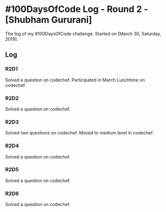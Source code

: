 # #100DaysOfCode Log - Round 2 - [Shubham Gururani]

The log of my #100DaysOfCode challenge. Started on [March 30, Saturday, 2019].

## Log

### R2D1
Solved a question on codechef. Participated in March Lunchtime on codechef.

### R2D2
Solved a question on codechef.

### R2D3
Solved two questions on codechef. Moved to medium level in codechef.

### R2D4
Solved a question on codechef.

### R2D5
Solved a question on codechef.

### R2D6
Solved a question on codechef.
